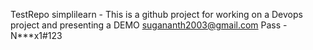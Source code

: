 TestRepo simplilearn - This is a github project for working on a Devops project and presenting a DEMO
sugananth2003@gmail.com
Pass - N***x1#123

